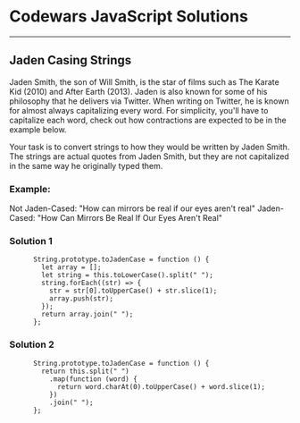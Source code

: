 # Codewars JavaScript Solutions

---

## Jaden Casing Strings

Jaden Smith, the son of Will Smith, is the star of films such as The Karate Kid (2010) and After Earth (2013).
Jaden is also known for some of his philosophy that he delivers via Twitter.
When writing on Twitter, he is known for almost always capitalizing every word.
For simplicity, you'll have to capitalize each word, check out how contractions are expected to be in the example below.

Your task is to convert strings to how they would be written by Jaden Smith.
The strings are actual quotes from Jaden Smith, but they are not capitalized in the same way he originally typed them.

### Example:

Not Jaden-Cased: "How can mirrors be real if our eyes aren't real"
Jaden-Cased: "How Can Mirrors Be Real If Our Eyes Aren't Real"

### Solution 1

```
      String.prototype.toJadenCase = function () {
        let array = [];
        let string = this.toLowerCase().split(" ");
        string.forEach((str) => {
          str = str[0].toUpperCase() + str.slice(1);
          array.push(str);
        });
        return array.join(" ");
      };
```

### Solution 2

```
      String.prototype.toJadenCase = function () {
        return this.split(" ")
          .map(function (word) {
            return word.charAt(0).toUpperCase() + word.slice(1);
          })
          .join(" ");
      };
```
